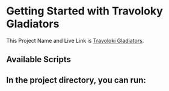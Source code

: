 # Getting Started with Travoloky Gladiators

This Project Name and Live Link is [Travoloki Gladiators](https://traveloky-gladiators.web.app/).

## Available Scripts

In the project directory, you can run:
- 